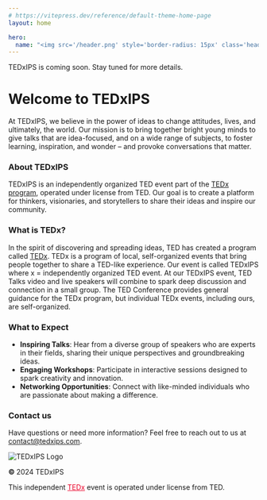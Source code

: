 ```yaml
---
# https://vitepress.dev/reference/default-theme-home-page
layout: home

hero:
  name: "<img src='/header.png' style='border-radius: 15px' class='headerimgfullsize'><img src='/headermobile.png' style='border-radius: 15px' class='headerimgmobile'>"
---
```


<div class="comingsoon">TEDxIPS is coming soon. Stay tuned for more details.</div>

# Welcome to TEDxIPS

At TEDxIPS, we believe in the power of ideas to change attitudes, lives, and ultimately, the world. Our mission is to bring together bright young minds to give talks that are idea-focused, and on a wide range of subjects, to foster learning, inspiration, and wonder – and provoke conversations that matter.

### About TEDxIPS

TEDxIPS is an independently organized TED event part of the [TEDx program](https://www.ted.com/tedx), operated under license from TED. Our goal is to create a platform for thinkers, visionaries, and storytellers to share their ideas and inspire our community.

### What is TEDx?

In the spirit of discovering and spreading ideas, TED has created a program called [TEDx](https://www.ted.com/tedx). TEDx is a program of local, self-organized events that bring people together to share a TED-like experience. Our event is called TEDxIPS where x = independently organized TED event. At our TEDxIPS event, TED Talks video and live speakers will combine to spark deep discussion and connection in a small group. The TED Conference provides general guidance for the TEDx program, but individual TEDx events, including ours, are self-organized.

### What to Expect

- **Inspiring Talks**: Hear from a diverse group of speakers who are experts in their fields, sharing their unique perspectives and groundbreaking ideas.
- **Engaging Workshops**: Participate in interactive sessions designed to spark creativity and innovation.
- **Networking Opportunities**: Connect with like-minded individuals who are passionate about making a difference.

### Contact us

Have questions or need more information? Feel free to reach out to us at [contact@tedxips.com](mailto:contact@tedxips.com).

<div id="footer" class="footer full-width-content">
  <div class="footer-column">
    <img src="/logo.svg" alt="TEDxIPS Logo" class="footer-logo">
  </div>
  <div class="footer-column footer-copyright">
    <p><b>© </b><span class="nectar-current-year">2024</span> TEDxIPS</p>
    <p>This independent <a href='https://www.ted.com/tedx' style="color: #EB0028">TEDx</a> event is operated under license from TED.</p>
  </div>
</div>